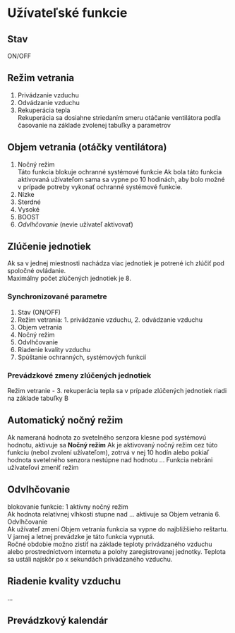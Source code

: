 # Užívateľské funkcie  

## Stav 
ON/OFF

## Režim vetrania
1. Privádzanie vzduchu
2. Odvádzanie vzduchu
3. Rekuperácia tepla  
   Rekuperácia sa dosiahne striedaním smeru otáčanie ventilátora podľa časovanie na základe zvolenej tabuľky a parametrov

## Objem vetrania (otáčky ventilátora)  
1. Nočný režim  
Táto funkcia blokuje ochranné systémové funkcie
Ak bola táto funkcia aktivovaná užívateľom sama sa vypne po 10 hodinách, aby bolo možné v prípade potreby vykonať ochranné systémové funkcie. 
2. Nízke
3. Sterdné
4. Vysoké
5. BOOST
6. *Odvlhčovanie* (nevie užívateľ aktivovať)

## Zlúčenie jednotiek
Ak sa v jednej miestnosti nachádza viac jednotiek je potrené ich zlúčiť pod spoločné ovládanie.  
Maximálny počet zlúčených jednotiek je 8. 

### Synchronizované parametre
1. Stav (ON/OFF)
2. Režim vetrania: 1. privádzanie vzduchu, 2. odvádzanie vzduchu
3. Objem vetrania
4. Nočný režim
5. Odvlhčovanie
6. Riadenie kvality vzduchu
7. Spúštanie ochranných, systémových funkcií
### Prevádzkové zmeny zlúčených jednotiek  
Režim vetranie - 3. rekuperácia tepla sa v prípade zlúčených jednotiek riadi na základe tabuľky B

## Automatický nočný režim
Ak nameraná hodnota zo svetelného senzora klesne pod systémovú hodnotu, aktivuje sa **Nočný režim**
Ak je aktivovaný nočný režim cez túto funkciu (nebol zvolení užívateľom), zotrvá v nej 10 hodín alebo pokiaľ hodnota svetelného senzora nestúpne nad hodnotu ...
Funkcia nebráni užívateľovi zmeniť režim

## Odvlhčovanie  
blokovanie funkcie: 1 aktívny nočný režim  
Ak hodnota relatívnej vlhkosti stupne nad ... aktivuje sa Objem vetrania 6. Odvlhčovanie  
Ak užívateľ zmení Objem vetrania funkcia sa vypne do najbližšieho reštartu.  
V jarnej a letnej prevádzke je táto funkcia vypnutá.  
Ročné obdobie možno zistiť na základe teploty privádzaného vzduchu alebo prostredníctvom internetu a polohy zaregistrovanej jednotky.  Teplota sa ustáli najskôr po x sekundách privádzaného vzduchu. 

## Riadenie kvality vzduchu
...
## Prevádzkový kalendár
